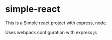 # simple-react
This is a Simple react project with express, node.

Uses webpack configuration with express js
